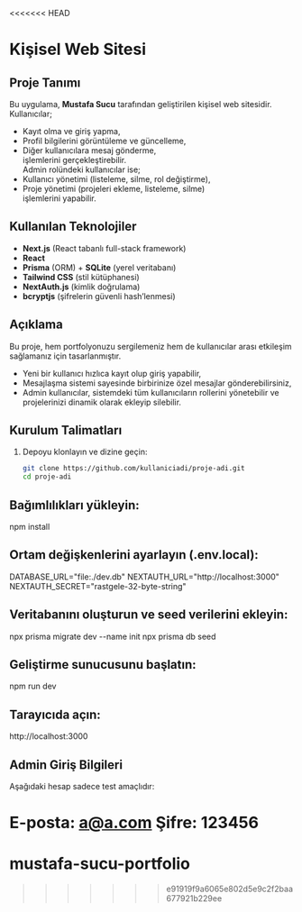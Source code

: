 <<<<<<< HEAD
# Kişisel Web Sitesi

## Proje Tanımı  
Bu uygulama, **Mustafa Sucu** tarafından geliştirilen kişisel web sitesidir.  
Kullanıcılar;  
- Kayıt olma ve giriş yapma,  
- Profil bilgilerini görüntüleme ve güncelleme,  
- Diğer kullanıcılara mesaj gönderme,  
işlemlerini gerçekleştirebilir.  
Admin rolündeki kullanıcılar ise;  
- Kullanıcı yönetimi (listeleme, silme, rol değiştirme),  
- Proje yönetimi (projeleri ekleme, listeleme, silme)  
işlemlerini yapabilir.  

## Kullanılan Teknolojiler  
- **Next.js** (React tabanlı full-stack framework)  
- **React**  
- **Prisma** (ORM) + **SQLite** (yerel veritabanı)  
- **Tailwind CSS** (stil kütüphanesi)  
- **NextAuth.js** (kimlik doğrulama)  
- **bcryptjs** (şifrelerin güvenli hash’lenmesi)  

## Açıklama  
Bu proje, hem portfolyonuzu sergilemeniz hem de kullanıcılar arası etkileşim sağlamanız için tasarlanmıştır.  
- Yeni bir kullanıcı hızlıca kayıt olup giriş yapabilir,  
- Mesajlaşma sistemi sayesinde birbirinize özel mesajlar gönderebilirsiniz,  
- Admin kullanıcılar, sistemdeki tüm kullanıcıların rollerini yönetebilir ve projelerinizi dinamik olarak ekleyip silebilir.  

## Kurulum Talimatları  
1. Depoyu klonlayın ve dizine geçin:  
   ```bash
   git clone https://github.com/kullaniciadi/proje-adi.git
   cd proje-adi

 ## Bağımlılıkları yükleyin:

npm install

## Ortam değişkenlerini ayarlayın (.env.local):

DATABASE_URL="file:./dev.db"
NEXTAUTH_URL="http://localhost:3000"
NEXTAUTH_SECRET="rastgele-32-byte-string"

## Veritabanını oluşturun ve seed verilerini ekleyin:

npx prisma migrate dev --name init
npx prisma db seed

## Geliştirme sunucusunu başlatın:

npm run dev

## Tarayıcıda açın:

http://localhost:3000

## Admin Giriş Bilgileri
Aşağıdaki hesap sadece test amaçlıdır:

E-posta: a@a.com
Şifre: 123456
=======
# mustafa-sucu-portfolio
>>>>>>> e91919f9a6065e802d5e9c2f2baa677921b229ee
